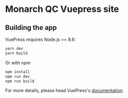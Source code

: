 # Monarch QC Vuepress site

> 

## Building the app
VuePress requires Node.js >= 8.6:

```bash
yarn dev
yarn build
```

Or with npm
```bash
npm install
npm run dev
npm run build
```


For more details, please head VuePress's [documentation](https://v1.vuepress.vuejs.org/).

